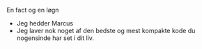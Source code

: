 En fact og en løgn

- Jeg hedder Marcus
- Jeg laver nok noget af den bedste og mest kompakte kode du nogensinde har set i dit liv.

